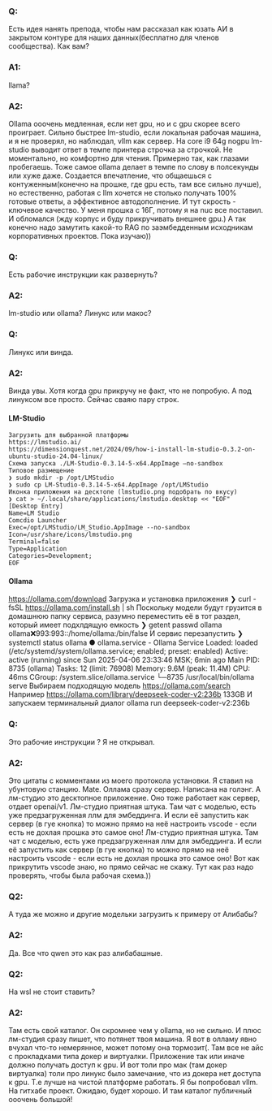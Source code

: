 ### Q:
Есть идея нанять препода, чтобы нам рассказал как юзать АИ в закрытом контуре для наших данных(бесплатно для членов сообщества). Как вам?

### A1:
llama?

### A2: 
Ollama ооочень медленная, если нет gpu, но и с gpu скорее всего проиграет. Cильно быстрее lm-studio, если локальная рабочая машина, и я не проверял, но наблюдал, vllm как сервер.
На core i9 64g nogpu lm-studio выводит ответ в темпе принтера строчка за строчкой. Не моментально, но комфортно для чтения. Примерно так, как глазами пробегаешь. Тоже самое ollama делает в темпе по слову в полсекунды или хуже даже. Создается впечатление, что общаешься с контуженным(конечно на прошке, где gpu есть, там все сильно лучше), но естественно, работая с llm хочется не столько получать 100% готовые ответы, а эффективное автодополнение. И тут скрость - ключевое качество.
У меня прошка с 16Г, потому я на nuc все поставил. И обломался (жду корпус и буду прикручивать внешнее gpu.) А так конечно надо замутить какой-то RAG по заэмбедденным исходникам корпоративных проектов. Пока изучаю)) 

### Q: 
Есть рабочие инструкции как развернуть?

### A2: 
lm-studio или ollama?
Линукс или макос?

### Q: 
Линукс или винда.

### A2: 
Винда увы. Хотя когда gpu прикручу не факт, что не попробую. А под линуксом все просто. Сейчас сваяю пару строк.

#### LM-Studio
```
Загрузить для выбранной платформы
https://lmstudio.ai/
https://dimensionquest.net/2024/09/how-i-install-lm-studio-0.3.2-on-ubuntu-studio-24.04-linux/
Схема запуска ./LM-Studio-0.3.14-5-x64.AppImage –no-sandbox
Типовое размещение
❯ sudo mkdir -p /opt/LMStudio
❯ sudo cp LM-Studio-0.3.14-5-x64.AppImage /opt/LMStudio
Иконка приложения на десктопе (lmstudio.png подобрать по вкусу)
❯ cat > ~/.local/share/applications/lmstudio.desktop << "EOF"
[Desktop Entry]
Name=LM Studio
Comсdio Launcher
Exec=/opt/LMStudio/LM_Studio.AppImage --no-sandbox
Icon=/usr/share/icons/lmstudio.png
Terminal=false
Type=Application
Categories=Development;
EOF
```

#### Ollama
https://ollama.com/download
Загрузка и установка приложения
❯ curl -fsSL https://ollama.com/install.sh | sh
Поскольку модели будут грузится в домашнюю папку сервиса, разумно переместить её
в тот раздел, который имеет подхлдящую емкость
❯ getent passwd ollama
ollama:x:993:993::/home/ollama:/bin/false
И сервис перезапустить
❯ systemctl status ollama
● ollama.service - Ollama Service
     Loaded: loaded (/etc/systemd/system/ollama.service; enabled; preset: enabled)
     Active: active (running) since Sun 2025-04-06 23:33:46 MSK; 6min ago
   Main PID: 8735 (ollama)
      Tasks: 12 (limit: 76908)
     Memory: 9.6M (peak: 11.4M)
        CPU: 46ms
     CGroup: /system.slice/ollama.service
             └─8735 /usr/local/bin/ollama serve
Выбираем подходящую модель
https://ollama.com/search
Например
https://ollama.com/library/deepseek-coder-v2:236b
133GB
И запускаем терминальный диалог
ollama run deepseek-coder-v2:236b

### Q:
Это рабочие инструкции ? Я не открывал.

### A2: 
Это цитаты с комментами из моего протокола установки. Я ставил на убунтовую станцию. Mate.
Оллама сразу сервер. Написана на голэнг. А лм-студио это десктопное приложение. Оно тоже работает как сервер, отдает openai/v1.
Лм-студио приятная штука. Там чат с моделью, есть уже предзагруженная ллм для эмбеддинга. И если её запустить как сервер (в гуе кнопка) то можно прямо на неё настроить vscode - если есть не дохлая прошка это самое оно!
Лм-студио приятная штука. Там чат с моделью, есть уже предзагруженная ллм для эмбеддинга. И если её запустить как сервер (в гуе кнопка) то можно прямо на неё настроить vscode - если есть не дохлая прошка это самое оно!
Вот как прикрутить vscode знаю, но прямо сейчас не скажу. Тут как раз надо проверять, чтобы была рабочая схема.))

### Q2:
А туда же можно и другие модельки загрузить к примеру от Алибабы?

### A2: 
Да. Все что qwen это как раз алибабашные.

### Q2:
На wsl не стоит ставить?

### A2: 
Там есть свой каталог. Он скромнее чем у ollama, но не сильно. И плюс лм-студия сразу пишет, что потянет твоя машина. Я вот в олламу явно вчухал что-то немерянное, может потому она тормозит(.
Там все не айс с прокладками типа докер и виртуалки. Приложение так или иначе должно получать доступ к gpu. И вот толи про мак (там докер виртуалка) толи про линукс было замечание, что из докера нет доступа к gpu. Т.е лучше на чистой платформе работать.
Я бы попробовал vllm. На гитхабе проект. Ожидаю, будет хорошо. И там каталог публичный ооочень большой!

